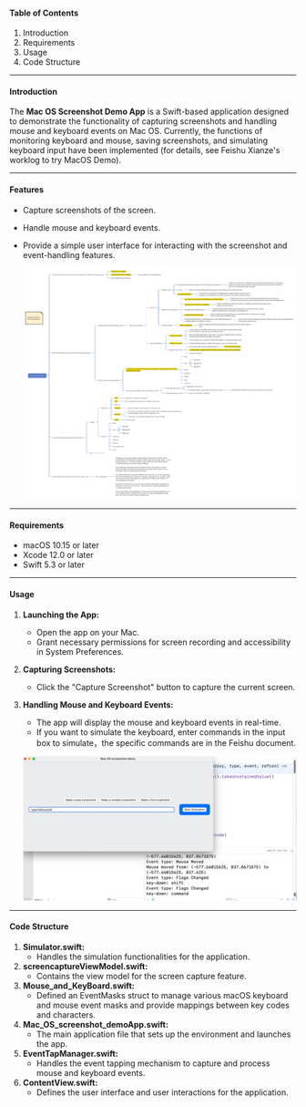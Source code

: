 #### Table of Contents

1. Introduction
2. Requirements
3. Usage
4. Code Structure

------

#### Introduction

The **Mac OS Screenshot Demo App** is a Swift-based application designed to demonstrate the functionality of capturing screenshots and handling mouse and keyboard events on Mac OS. Currently, the functions of monitoring keyboard and mouse, saving screenshots, and simulating keyboard input have been implemented (for details, see Feishu Xianze's worklog to try MacOS Demo).

------

#### Features

- Capture screenshots of the screen.

- Handle mouse and keyboard events.

- Provide a simple user interface for interacting with the screenshot and event-handling features.

  ![whiteboard_exported_image-2](./images/whiteboard_exported_image-2.png)

------

#### Requirements

- macOS 10.15 or later
- Xcode 12.0 or later
- Swift 5.3 or later

------

#### Usage

1. **Launching the App:**

   - Open the app on your Mac.
   - Grant necessary permissions for screen recording and accessibility in System Preferences.

2. **Capturing Screenshots:**

   - Click the "Capture Screenshot" button to capture the current screen.

3. **Handling Mouse and Keyboard Events:**

   - The app will display the mouse and keyboard events in real-time.
   - If you want to simulate the keyboard, enter commands in the input box to simulate，the specific commands are in the Feishu document.

   ![WeChatcf124e8bc2ca2bb6298ee074ff574bd3](./images/WeChatcf124e8bc2ca2bb6298ee074ff574bd3.jpg)

------

#### Code Structure

1. **Simulator.swift:**
   - Handles the simulation functionalities for the application.
2. **screencaptureViewModel.swift:**
   - Contains the view model for the screen capture feature.
3. **Mouse_and_KeyBoard.swift:**
   - Defined an EventMasks struct to manage various macOS keyboard and mouse event masks and provide mappings between key codes and characters.
4. **Mac_OS_screenshot_demoApp.swift:**
   - The main application file that sets up the environment and launches the app.
5. **EventTapManager.swift:**
   - Handles the event tapping mechanism to capture and process mouse and keyboard events.
6. **ContentView.swift:**
   - Defines the user interface and user interactions for the application.

